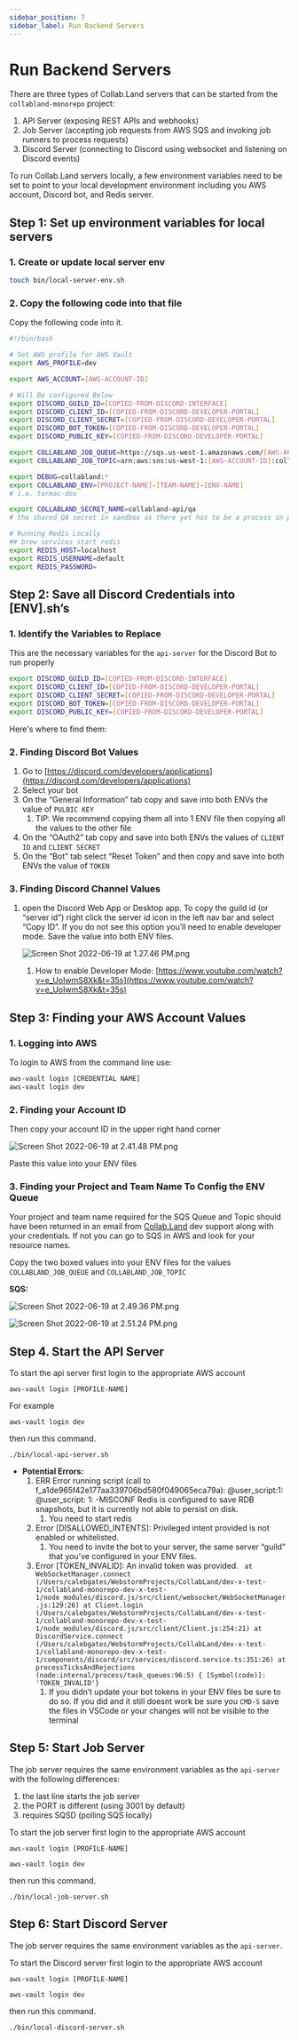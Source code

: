 ```yaml
---
sidebar_position: 7
sidebar_label: Run Backend Servers
---
```

# Run Backend Servers

There are three types of Collab.Land servers that can be started from the `collabland-monorepo` project:

1. API Server (exposing REST APIs and webhooks)
2. Job Server (accepting job requests from AWS SQS and invoking job runners to process requests)
3. Discord Server (connecting to Discord using websocket and listening on Discord events)

To run Collab.Land servers locally, a few environment variables need to be set to point to your local
development environment including you AWS account, Discord bot, and Redis server.

## Step 1: Set up environment variables for local servers

### 1. Create or update local server env

```bash
touch bin/local-server-env.sh
```

### 2. Copy the following code into that file

Copy the following code into it.

```bash
#!/bin/bash

# Set AWS profile for AWS Vault
export AWS_PROFILE=dev

export AWS_ACCOUNT=[AWS-ACCOUNT-ID]

# Will Be configured Below
export DISCORD_GUILD_ID=[COPIED-FROM-DISCORD-INTERFACE]
export DISCORD_CLIENT_ID=[COPIED-FROM-DISCORD-DEVELOPER-PORTAL]
export DISCORD_CLIENT_SECRET=[COPIED-FROM-DISCORD-DEVELOPER-PORTAL]
export DISCORD_BOT_TOKEN=[COPIED-FROM-DISCORD-DEVELOPER-PORTAL]
export DISCORD_PUBLIC_KEY=[COPIED-FROM-DISCORD-DEVELOPER-PORTAL]

export COLLABLAND_JOB_QUEUE=https://sqs.us-west-1.amazonaws.com/[AWS-ACCOUNT-ID]/collabland-dev-[PROJECT-NAME]-[TEAM-NAME]
export COLLABLAND_JOB_TOPIC=arn:aws:sns:us-west-1:[AWS-ACCOUNT-ID]:collabland-dev-[PROJECT-NAME]-[TEAM-NAME]

export DEBUG=collabland:*
export COLLABLAND_ENV=[PROJECT-NAME]-[TEAM-NAME]-[ENV-NAME]
# i.e. tarmac-dev

export COLLABLAND_SECRET_NAME=collabland-api/qa
# the shared QA secret in sandbox as there yet has to be a process in place to handle individual secrets, this step is not needed if you're using your own aws organization as the secret will be named according to your team-env preference and populated by yourself

# Running Redis Locally
## brew services start redis
export REDIS_HOST=localhost
export REDIS_USERNAME=default
export REDIS_PASSWORD=
```

## Step 2: Save all Discord Credentials into [ENV].sh’s

### 1. Identify the Variables to Replace

This are the necessary variables for the `api-server` for the Discord Bot to run properly

```bash
export DISCORD_GUILD_ID=[COPIED-FROM-DISCORD-INTERFACE]
export DISCORD_CLIENT_ID=[COPIED-FROM-DISCORD-DEVELOPER-PORTAL]
export DISCORD_CLIENT_SECRET=[COPIED-FROM-DISCORD-DEVELOPER-PORTAL]
export DISCORD_BOT_TOKEN=[COPIED-FROM-DISCORD-DEVELOPER-PORTAL]
export DISCORD_PUBLIC_KEY=[COPIED-FROM-DISCORD-DEVELOPER-PORTAL]
```

Here's where to find them:

### 2. Finding Discord Bot Values

1. Go to [https://discord.com/developers/applications](https://discord.com/developers/applications)
2. Select your bot
3. On the “General Information” tab copy and save into both ENVs the value of `PULBIC KEY`
   1. TIP: We recommend copying them all into 1 ENV file then copying all the values to the other file
4. On the “OAuth2” tab copy and save into both ENVs the values of `CLIENT ID` and `CLIENT SECRET`
5. On the “Bot” tab select “Reset Token” and then copy and save into both ENVs the value of `TOKEN`

### 3. Finding **Discord Channel Values**

1. open the Discord Web App or Desktop app. To copy the guild id (or “server id”) right click the server id icon in the left nav bar and select “Copy ID”. If you do not see this option you’ll need to enable developer mode. Save the value into both ENV files.

   ![Screen Shot 2022-06-19 at 1.27.46 PM.png](imgs/img3.png)

   1. How to enable Developer Mode: [https://www.youtube.com/watch?v=e_UoIwmS8Xk&t=35s](https://www.youtube.com/watch?v=e_UoIwmS8Xk&t=35s)

## Step 3: Finding your AWS Account Values

### 1. Logging into AWS

To login to AWS from the command line use:

```bash
aws-vault login [CREDENTIAL NAME]
aws-vault login dev
```

### 2. Finding your Account ID

Then copy your account ID in the upper right hand corner

![Screen Shot 2022-06-19 at 2.41.48 PM.png](imgs/img4.png)

Paste this value into your ENV files

### 3. Finding your Project and Team Name To Config the ENV Queue

Your project and team name required for the SQS Queue and Topic should have been returned in an email from [Collab.Land](http://Collab.Land) dev support along with your credentials. If not you can go to SQS in AWS and look for your resource names.

Copy the two boxed values into your ENV files for the values `COLLABLAND_JOB_QUEUE` and `COLLABLAND_JOB_TOPIC`

**SQS:**

![Screen Shot 2022-06-19 at 2.49.36 PM.png](imgs/img5.png)

![Screen Shot 2022-06-19 at 2.51.24 PM.png](imgs/img6.png)

## Step 4. Start the API Server

To start the api server first login to the appropriate AWS account

`aws-vault login [PROFILE-NAME]`

For example

`aws-vault login dev`

then run this command.

`./bin/local-api-server.sh`

- **Potential Errors:**
  1. ERR Error running script (call to f_a1de965f42e177aa339706bd580f049065eca79a): @user_script:1: @user_script: 1: -MISCONF Redis is configured to save RDB snapshots, but it is currently not able to persist on disk.
     1. You need to start redis
  2. Error [DISALLOWED_INTENTS]: Privileged intent provided is not enabled or whitelisted.
     1. You need to invite the bot to your server, the same server “guild” that you’ve configured in your ENV files.
  3. Error [TOKEN_INVALID]: An invalid token was provided.
     ``` at WebSocketManager.connect (/Users/calebgates/WebstormProjects/CollabLand/dev-x-test-1/collabland-monorepo-dev-x-test-1/node_modules/discord.js/src/client/websocket/WebSocketManager.js:129:26) at Client.login (/Users/calebgates/WebstormProjects/CollabLand/dev-x-test-1/collabland-monorepo-dev-x-test-1/node_modules/discord.js/src/client/Client.js:254:21) at DiscordService.connect (/Users/calebgates/WebstormProjects/CollabLand/dev-x-test-1/collabland-monorepo-dev-x-test-1/components/discord/src/services/discord.service.ts:351:26) at processTicksAndRejections (node:internal/process/task_queues:96:5) { [Symbol(code)]: 'TOKEN_INVALID'}```
     1. If you didn’t update your bot tokens in your ENV files be sure to do so.
      If you did and it still doesnt work be sure you `CMD-S` save the files in VSCode or your changes will not be visible to the terminal


## Step 5: Start Job Server

The job server requires the same environment variables as the `api-server` with the following differences:

1. the last line starts the job server
2. the PORT is different (using 3001 by default)
3. requires SQSD (polling SQS locally)

To start the job server first login to the appropriate AWS account

`aws-vault login [PROFILE-NAME]`

`aws-vault login dev`

then run this command.

`./bin/local-job-server.sh`

## Step 6: Start Discord Server

The job server requires the same environment variables as the `api-server`.

To start the Discord server first login to the appropriate AWS account

`aws-vault login [PROFILE-NAME]`

`aws-vault login dev`

then run this command.

`./bin/local-discord-server.sh`
